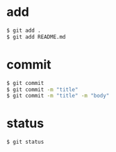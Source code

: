 
# add

```bash
$ git add .
$ git add README.md
```

# commit

```bash
$ git commit
$ git commit -m "title"
$ git commit -m "title" -m "body"
```

# status

```bash
$ git status
```

<!-- 
add: 将文件增加到暂存区

commit: 将暂存区的文件添加到储存区中

status: 显示工作树状态
-->